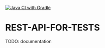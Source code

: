 [![Java CI with Gradle](https://github.com/rapesil/rest-api-for-tests/actions/workflows/ci.yml/badge.svg)](https://github.com/rapesil/rest-api-for-tests/actions/workflows/ci.yml)
# REST-API-FOR-TESTS

TODO: documentation